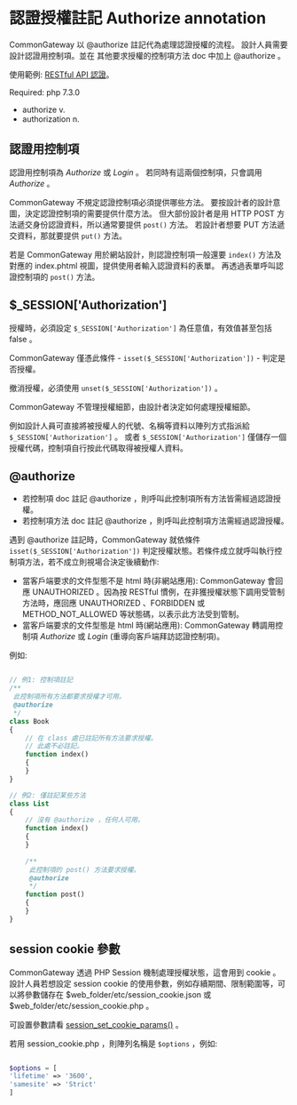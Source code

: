 認證授權註記 Authorize annotation
===============================

CommonGateway 以 @authorize 註記代為處理認證授權的流程。
設計人員需要設計認證用控制項。並在
其他要求授權的控制項方法 doc 中加上 @authorize 。

使用範例: [RESTful API 認證](../demo/api-authorize)。

Required: php 7.3.0

* authorize v.
* authorization n.

認證用控制項
----------

認證用控制項為 *Authorize* 或 *Login* 。
若同時有這兩個控制項，只會調用 *Authorize* 。

CommonGateway 不規定認證控制項必須提供哪些方法。
要按設計者的設計意圖，決定認證控制項的需要提供什麼方法。
但大部份設計者是用 HTTP POST 方法遞交身份認證資料，所以通常要提供 `post()` 方法。
若設計者想要 PUT 方法遞交資料，那就要提供 `put()` 方法。

若是 CommonGateway 用於網站設計，則認證控制項一般還要 `index()` 方法及對應的 index.phtml 視圖，提供使用者輸入認證資料的表單。
再透過表單呼叫認證控制項的 `post()` 方法。

$_SESSION['Authorization']
--------------------------

授權時，必須設定 `$_SESSION['Authorization']` 為任意值，有效值甚至包括 false 。

CommonGateway 僅憑此條件 - `isset($_SESSION['Authorization'])` - 判定是否授權。

撤消授權，必須使用 `unset($_SESSION['Authorization'])` 。

CommonGateway 不管理授權細節，由設計者決定如何處理授權細節。

例如設計人員可直接將被授權人的代號、名稱等資料以陣列方式指派給 `$_SESSION['Authorization']` 。
或者 `$_SESSION['Authorization']` 僅儲存一個授權代碼，控制項自行按此代碼取得被授權人資料。

@authorize
----------

* 若控制項 doc 註記 @authorize ，則呼叫此控制項所有方法皆需經過認證授權。
* 若控制項方法 doc 註記 @authorize ，則呼叫此控制項方法需經過認證授權。

遇到 @authorize 註記時，CommonGateway 就依條件 `isset($_SESSION['Authorization'])`  判定授權狀態。若條件成立就呼叫執行控制項方法，若不成立則視場合決定後續動作:

* 當客戶端要求的文件型態不是 html 時(非網站應用):
  CommonGateway 會回應 UNAUTHORIZED 。因為按 RESTful 慣例，在非獲授權狀態下調用受管制方法時，應回應 UNAUTHORIZED 、FORBIDDEN 或 METHOD_NOT_ALLOWED 等狀態碼，以表示此方法受到管制。
* 當客戶端要求的文件型態是 html 時(網站應用):
  CommonGateway 轉調用控制項 *Authorize* 或 *Login* (重導向客戶端拜訪認證控制項)。

例如:

~~~php

// 例1: 控制項註記
/**
 此控制項所有方法都要求授權才可用。 
 @authorize
 */
class Book 
{
    // 在 class 處已註記所有方法要求授權。
    // 此處不必註記。
    function index()
    {
    }
}

// 例2: 僅註記某些方法
class List
{
    // 沒有 @authorize ，任何人可用。
    function index()
    {
    }
    
    /**
     此控制項的 post() 方法要求授權。
     @authorize
     */
    function post()
    {
    }
}

~~~

session cookie 參數
-------------------

CommonGateway 透過 PHP Session 機制處理授權狀態，這會用到 cookie 。
設計人員若想設定 session cookie 的使用參數，例如存續期間、限制範圍等，可以將參數儲存在  $web_folder/etc/session_cookie.json 或 $web_folder/etc/session_cookie.php 。

可設置參數請看 [session_set_cookie_params()](https://www.php.net/manual/en/function.session-set-cookie-params.php) 。

若用 session_cookie.php ，則陣列名稱是 `$options` ，例如:

~~~php

$options = [
'lifetime' => '3600',
'samesite' => 'Strict'
]

~~~

